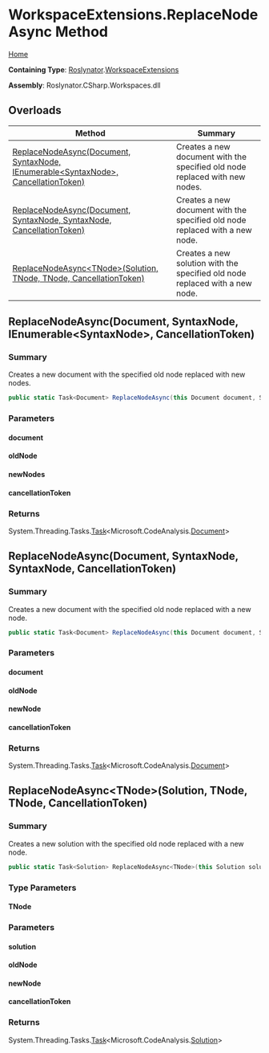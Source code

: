 # WorkspaceExtensions\.ReplaceNodeAsync Method

[Home](../../../README.md)

**Containing Type**: [Roslynator](../../README.md)\.[WorkspaceExtensions](../README.md)

**Assembly**: Roslynator\.CSharp\.Workspaces\.dll

## Overloads

| Method | Summary |
| ------ | ------- |
| [ReplaceNodeAsync(Document, SyntaxNode, IEnumerable\<SyntaxNode>, CancellationToken)](#Roslynator_WorkspaceExtensions_ReplaceNodeAsync_Microsoft_CodeAnalysis_Document_Microsoft_CodeAnalysis_SyntaxNode_System_Collections_Generic_IEnumerable_Microsoft_CodeAnalysis_SyntaxNode__System_Threading_CancellationToken_) | Creates a new document with the specified old node replaced with new nodes\. |
| [ReplaceNodeAsync(Document, SyntaxNode, SyntaxNode, CancellationToken)](#Roslynator_WorkspaceExtensions_ReplaceNodeAsync_Microsoft_CodeAnalysis_Document_Microsoft_CodeAnalysis_SyntaxNode_Microsoft_CodeAnalysis_SyntaxNode_System_Threading_CancellationToken_) | Creates a new document with the specified old node replaced with a new node\. |
| [ReplaceNodeAsync\<TNode>(Solution, TNode, TNode, CancellationToken)](../ReplaceNodeAsync-1/README.md#Roslynator_WorkspaceExtensions_ReplaceNodeAsync__1_Microsoft_CodeAnalysis_Solution___0___0_System_Threading_CancellationToken_) | Creates a new solution with the specified old node replaced with a new node\. |

## ReplaceNodeAsync\(Document, SyntaxNode, IEnumerable\<SyntaxNode>, CancellationToken\)<a name="Roslynator_WorkspaceExtensions_ReplaceNodeAsync_Microsoft_CodeAnalysis_Document_Microsoft_CodeAnalysis_SyntaxNode_System_Collections_Generic_IEnumerable_Microsoft_CodeAnalysis_SyntaxNode__System_Threading_CancellationToken_"></a>

### Summary

Creates a new document with the specified old node replaced with new nodes\.

```csharp
public static Task<Document> ReplaceNodeAsync(this Document document, SyntaxNode oldNode, IEnumerable<SyntaxNode> newNodes, CancellationToken cancellationToken = default(CancellationToken))
```

### Parameters

#### document





#### oldNode





#### newNodes





#### cancellationToken





### Returns

System\.Threading\.Tasks\.[Task](https://docs.microsoft.com/en-us/dotnet/api/system.threading.tasks.task-1)\<Microsoft\.CodeAnalysis\.[Document](https://docs.microsoft.com/en-us/dotnet/api/microsoft.codeanalysis.document)>

## ReplaceNodeAsync\(Document, SyntaxNode, SyntaxNode, CancellationToken\)<a name="Roslynator_WorkspaceExtensions_ReplaceNodeAsync_Microsoft_CodeAnalysis_Document_Microsoft_CodeAnalysis_SyntaxNode_Microsoft_CodeAnalysis_SyntaxNode_System_Threading_CancellationToken_"></a>

### Summary

Creates a new document with the specified old node replaced with a new node\.

```csharp
public static Task<Document> ReplaceNodeAsync(this Document document, SyntaxNode oldNode, SyntaxNode newNode, CancellationToken cancellationToken = default(CancellationToken))
```

### Parameters

#### document





#### oldNode





#### newNode





#### cancellationToken





### Returns

System\.Threading\.Tasks\.[Task](https://docs.microsoft.com/en-us/dotnet/api/system.threading.tasks.task-1)\<Microsoft\.CodeAnalysis\.[Document](https://docs.microsoft.com/en-us/dotnet/api/microsoft.codeanalysis.document)>

## ReplaceNodeAsync\<TNode>\(Solution, TNode, TNode, CancellationToken\)<a name="Roslynator_WorkspaceExtensions_ReplaceNodeAsync__1_Microsoft_CodeAnalysis_Solution___0___0_System_Threading_CancellationToken_"></a>

### Summary

Creates a new solution with the specified old node replaced with a new node\.

```csharp
public static Task<Solution> ReplaceNodeAsync<TNode>(this Solution solution, TNode oldNode, TNode newNode, CancellationToken cancellationToken = default(CancellationToken)) where TNode : Microsoft.CodeAnalysis.SyntaxNode
```

### Type Parameters

#### TNode





### Parameters

#### solution





#### oldNode





#### newNode





#### cancellationToken





### Returns

System\.Threading\.Tasks\.[Task](https://docs.microsoft.com/en-us/dotnet/api/system.threading.tasks.task-1)\<Microsoft\.CodeAnalysis\.[Solution](https://docs.microsoft.com/en-us/dotnet/api/microsoft.codeanalysis.solution)>

